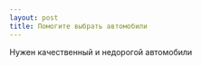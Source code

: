 ```yaml
---
layout: post 
title: Помогите выбрать автомобили 
--- 
```

Нужен качественный и недорогой автомобили